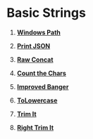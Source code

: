 # Basic Strings

1. **[Windows Path](https://github.com/inancgumus/learngo/tree/master/08-数字和字符串/02-strings/练习/01-windows-path)**

2. **[Print JSON](https://github.com/inancgumus/learngo/tree/master/08-数字和字符串/02-strings/练习/02-print-json)**

3. **[Raw Concat](https://github.com/inancgumus/learngo/tree/master/08-数字和字符串/02-strings/练习/03-raw-concat)**

4. **[Count the Chars](https://github.com/inancgumus/learngo/tree/master/08-数字和字符串/02-strings/练习/04-count-the-chars)**

5. **[Improved Banger](https://github.com/inancgumus/learngo/tree/master/08-数字和字符串/02-strings/练习/05-improved-banger)**

6. **[ToLowercase](https://github.com/inancgumus/learngo/tree/master/08-数字和字符串/02-strings/练习/06-tolowercase)**

7. **[Trim It](https://github.com/inancgumus/learngo/tree/master/08-数字和字符串/02-strings/练习/07-trim-it)**

8. **[Right Trim It](https://github.com/inancgumus/learngo/tree/master/08-数字和字符串/02-strings/练习/08-right-trim-it)**

